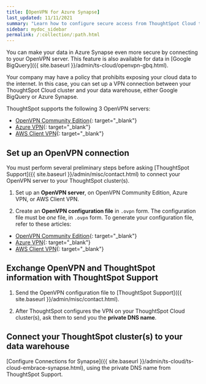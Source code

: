 ```yaml
---
title: [OpenVPN for Azure Synapse]
last_updated: 11/11/2021
summary: "Learn how to configure secure access from ThoughtSpot Cloud to your data in Azure Synapse, through your OpenVPN server."
sidebar: mydoc_sidebar
permalink: /:collection/:path.html
---
```

You can make your data in Azure Synapse even more secure by connecting to your OpenVPN server. This feature is also available for data in [Google BigQuery]({{ site.baseurl }}/admin/ts-cloud/openvpn-gbq.html).

Your company may have a policy that prohibits exposing your cloud data to the internet. In this case, you can set up a VPN connection between your ThoughtSpot Cloud cluster and your data warehouse, either Google BigQuery or Azure Synapse.

ThoughtSpot supports the following 3 OpenVPN servers:

* [OpenVPN Community Edition](https://openvpn.net/community-downloads/){: target="_blank"}
* [Azure VPN](https://docs.microsoft.com/en-us/azure/vpn-gateway/vpn-gateway-howto-openvpn-clients){: target="_blank"}
* [AWS Client VPN](https://docs.aws.amazon.com/vpn/latest/clientvpn-admin/what-is.html){: target="_blank"}

## Set up an OpenVPN connection
You must perform several preliminary steps before asking [ThoughtSpot Support]({{ site.baseurl }}/admin/misc/contact.html) to connect your OpenVPN server to your ThoughtSpot cluster(s).

1. Set up an **OpenVPN server**, on OpenVPN Community Edition, Azure VPN, or AWS Client VPN.

2. Create an **OpenVPN configuration file** in `.ovpn` form. The configuration file must be *one* file, in `.ovpn` form. To generate your configuration file, refer to these articles:

* [OpenVPN Community Edition](https://openvpn.net/community-resources/creating-configuration-files-for-server-and-clients/){: target="_blank"}
* [Azure VPN](https://docs.microsoft.com/en-us/azure/vpn-gateway/vpn-gateway-howto-openvpn-clients){: target="_blank"}
* [AWS Client VPN](https://docs.aws.amazon.com/vpn/latest/clientvpn-admin/what-is.html){: target="_blank"}

## Exchange OpenVPN and ThoughtSpot information with ThoughtSpot Support
1. Send the OpenVPN configuration file to [ThoughtSpot Support]({{ site.baseurl }}/admin/misc/contact.html).

2. After ThoughtSpot configures the VPN on your ThoughtSpot Cloud cluster(s), ask them to send you the **private DNS name**.

## Connect your ThoughtSpot cluster(s) to your data warehouse
[Configure Connections for Synapse]({{ site.baseurl }}/admin/ts-cloud/ts-cloud-embrace-synapse.html), using the private DNS name from ThoughtSpot Support.
